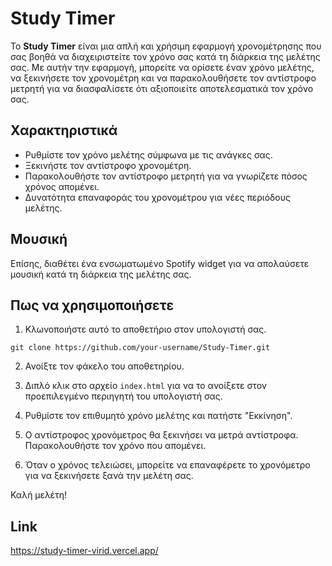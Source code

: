 # Study Timer

Το **Study Timer** είναι μια απλή και χρήσιμη εφαρμογή χρονομέτρησης που σας βοηθά να διαχειριστείτε τον χρόνο σας κατά τη διάρκεια της μελέτης σας. Με αυτήν την εφαρμογή, μπορείτε να ορίσετε έναν χρόνο μελέτης, να ξεκινήσετε τον χρονομέτρη και να παρακολουθήσετε τον αντίστροφο μετρητή για να διασφαλίσετε ότι αξιοποιείτε αποτελεσματικά τον χρόνο σας.

## Χαρακτηριστικά

- Ρυθμίστε τον χρόνο μελέτης σύμφωνα με τις ανάγκες σας.
- Ξεκινήστε τον αντίστροφο χρονομέτρη.
- Παρακολουθήστε τον αντίστροφο μετρητή για να γνωρίζετε πόσος χρόνος απομένει.
- Δυνατότητα επαναφοράς του χρονομέτρου για νέες περιόδους μελέτης.

## Μουσική

Επίσης, διαθέτει ένα ενσωματωμένο Spotify widget για να απολαύσετε μουσική κατά τη διάρκεια της μελέτης σας.

## Πως να χρησιμοποιήσετε

1. Κλωνοποιήστε αυτό το αποθετήριο στον υπολογιστή σας.

```
git clone https://github.com/your-username/Study-Timer.git
```

2. Ανοίξτε τον φάκελο του αποθετηρίου.

3. Διπλό κλικ στο αρχείο `index.html` για να το ανοίξετε στον προεπιλεγμένο περιηγητή του υπολογιστή σας.

4. Ρυθμίστε τον επιθυμητό χρόνο μελέτης και πατήστε "Εκκίνηση".

5. Ο αντίστροφος χρονόμετρος θα ξεκινήσει να μετρά αντίστροφα. Παρακολουθήστε τον χρόνο που απομένει.

6. Όταν ο χρόνος τελειώσει, μπορείτε να επαναφέρετε το χρονόμετρο για να ξεκινήσετε ξανά την μελέτη σας.

Καλή μελέτη!

## Link

https://study-timer-virid.vercel.app/

